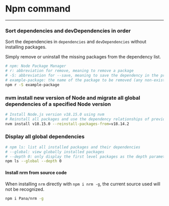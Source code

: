 # Npm command

---

### Sort dependencies and devDependencies in order

Sort the dependencies in `dependencies` and `devDependencies` without installing packages.

Simply remove or uninstall the missing packages from the dependency list.

```bash
# npm: Node Package Manager
# r: abbreviation for remove, meaning to remove a package
# -S: abbreviation for --save, meaning to save the dependency in the project's package.json file
# example-package: the name of the package to be removed (any non-existent package name can be used)
npm r -S example-package
```

### nvm install new version of Node and migrate all global dependencies of a specified Node version

```bash
# Install Node.js version v18.15.0 using nvm
# Reinstall all packages and use the dependency relationships of previously installed version v18.14.2
nvm install v18.15.0 --reinstall-packages-from=v18.14.2
```

### Display all global dependencies

```bash
# npm ls: list all installed packages and their dependencies
# --global: view globally installed packages
# --depth 0: only display the first level packages as the depth parameter passed to this command is 0
npm ls --global --depth 0
```

#### Install nrm from source code

When installing `nrm` directly with `npm i nrm -g`, the current source used will not be recognized.

```bash
npm i Pana/nrm -g
```
